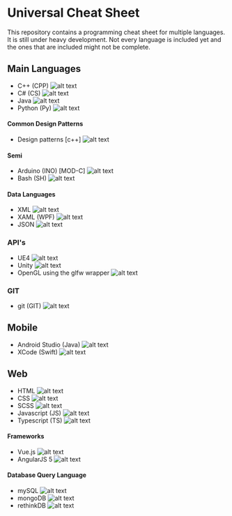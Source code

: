 # Universal Cheat Sheet
This repository contains a programming cheat sheet for multiple languages. It is still under heavy development. Not every language is included yet and the ones that are included might not be complete.

## Main Languages
- C++ (CPP) ![alt text](https://mattwill.be/assets/universalcheatsheet/green.png "Solid content available")
- C# (CS) ![alt text](https://mattwill.be/assets/universalcheatsheet/orange.png "Working on this")
- Java ![alt text](https://mattwill.be/assets/universalcheatsheet/orange.png "Working on this")
- Python (Py) ![alt text](https://mattwill.be/assets/universalcheatsheet/green.png "Solid content available")

#### Common Design Patterns
- Design patterns [c++] ![alt text](https://mattwill.be/assets/universalcheatsheet/orange.png "Working on this")

#### Semi
- Arduino (INO) [MOD-C] ![alt text](https://mattwill.be/assets/universalcheatsheet/green.png "Solid content available")
- Bash (SH) ![alt text](https://mattwill.be/assets/universalcheatsheet/green.png "Solid content available")

#### Data Languages
- XML ![alt text](https://mattwill.be/assets/universalcheatsheet/red.png "Not included yet")
- XAML (WPF) ![alt text](https://mattwill.be/assets/universalcheatsheet/red.png "Not included yet")
- JSON ![alt text](https://mattwill.be/assets/universalcheatsheet/orange.png "Working on this")

### API's
- UE4 ![alt text](https://mattwill.be/assets/universalcheatsheet/orange.png "Working on this")
- Unity ![alt text](https://mattwill.be/assets/universalcheatsheet/red.png "Not included yet")
- OpenGL using the glfw wrapper ![alt text](https://mattwill.be/assets/universalcheatsheet/red.png "Not included yet")

### GIT
- git (GIT) ![alt text](https://mattwill.be/assets/universalcheatsheet/orange.png "Working on this")

## Mobile
- Android Studio (Java) ![alt text](https://mattwill.be/assets/universalcheatsheet/red.png "Not included yet")
- XCode (Swift) ![alt text](https://mattwill.be/assets/universalcheatsheet/red.png "Not included yet")

## Web
- HTML ![alt text](https://mattwill.be/assets/universalcheatsheet/green.png "Solid content available")
- CSS ![alt text](https://mattwill.be/assets/universalcheatsheet/semi.png "Predicated, use SCSS instead")
- SCSS ![alt text](https://mattwill.be/assets/universalcheatsheet/green.png "Solid content available")
- Javascript (JS) ![alt text](https://mattwill.be/assets/universalcheatsheet/green.png "Solid content available")
- Typescript (TS) ![alt text](https://mattwill.be/assets/universalcheatsheet/red.png "Working on this")

#### Frameworks
- Vue.js ![alt text](https://mattwill.be/assets/universalcheatsheet/red.png "Not included yet")
- AngularJS 5 ![alt text](https://mattwill.be/assets/universalcheatsheet/red.png "Not included yet")

#### Database Query Language
- mySQL ![alt text](https://mattwill.be/assets/universalcheatsheet/red.png "Not included yet")
- mongoDB ![alt text](https://mattwill.be/assets/universalcheatsheet/red.png "Not included yet")
- rethinkDB ![alt text](https://mattwill.be/assets/universalcheatsheet/red.png "Not included yet")

